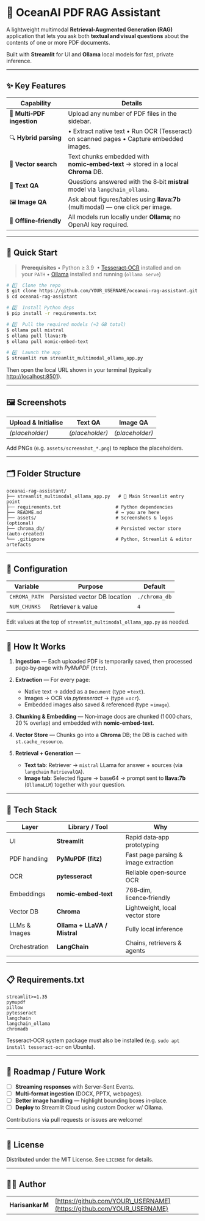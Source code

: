 # 🌊 OceanAI PDF RAG Assistant

A lightweight multimodal **Retrieval‑Augmented Generation (RAG)** application that lets you ask both **textual and visual questions** about the contents of one or more PDF documents.

Built with **Streamlit** for UI and **Ollama** local models for fast, private inference.

---

## ✨ Key Features

| Capability                 | Details                                                                                 |
| -------------------------- | --------------------------------------------------------------------------------------- |
| 📄 **Multi‑PDF ingestion** | Upload any number of PDF files in the sidebar.                                          |
| 🔍 **Hybrid parsing**      | • Extract native text • Run OCR (Tesseract) on scanned pages • Capture embedded images. |
| 🧩 **Vector search**       | Text chunks embedded with **nomic‑embed‑text** → stored in a local **Chroma** DB.       |
| 🤖 **Text QA**             | Questions answered with the 8‑bit **mistral** model via `langchain_ollama`.             |
| 🖼 **Image QA**            | Ask about figures/tables using **llava:7b** (multimodal) — one click per image.         |
| 💾 **Offline‑friendly**    | All models run locally under **Ollama**; no OpenAI key required.                        |

---

## 🚀 Quick Start

> **Prerequisites**
> • Python ≥ 3.9 
> • [Tesseract‑OCR](https://github.com/tesseract-ocr/tesseract) installed and on your `PATH`
> • [Ollama](https://ollama.com) installed and running (`ollama serve`)

```bash
# 1️⃣  Clone the repo
$ git clone https://github.com/YOUR_USERNAME/oceanai‑rag‑assistant.git
$ cd oceanai‑rag‑assistant

# 2️⃣  Install Python deps
$ pip install -r requirements.txt

# 3️⃣  Pull the required models (≈3 GB total)
$ ollama pull mistral
$ ollama pull llava:7b
$ ollama pull nomic-embed-text

# 4️⃣  Launch the app
$ streamlit run streamlit_multimodal_ollama_app.py
```

Then open the local URL shown in your terminal (typically [http://localhost:8501](http://localhost:8501)).

---

## 🖼️ Screenshots

| Upload & Initialise | Text QA         | Image QA        |
| ------------------- | --------------- | --------------- |
| *(placeholder)*     | *(placeholder)* | *(placeholder)* |

Add PNGs (e.g. `assets/screenshot_*.png`) to replace the placeholders.

---

## 🗂️ Folder Structure

```text
oceanai‑rag‑assistant/
├── streamlit_multimodal_ollama_app.py   # 📌 Main Streamlit entry point
├── requirements.txt                    # Python dependencies
├── README.md                           # → you are here
├── assets/                             # Screenshots & logos (optional)
├── chroma_db/                          # Persisted vector store (auto‑created)
└── .gitignore                          # Python, Streamlit & editor artefacts
```

---

## 🔧 Configuration

| Variable      | Purpose                      | Default       |
| ------------- | ---------------------------- | ------------- |
| `CHROMA_PATH` | Persisted vector DB location | `./chroma_db` |
| `NUM_CHUNKS`  | Retriever `k` value          | `4`           |

Edit values at the top of `streamlit_multimodal_ollama_app.py` as needed.

---

## 📖 How It Works

1. **Ingestion** — Each uploaded PDF is temporarily saved, then processed page‑by‑page with *PyMuPDF* (`fitz`).
2. **Extraction** — For every page:

   * Native text → added as a `Document` (type =`text`).
   * Images → OCR via *pytesseract* → (type =`ocr`).
   * Embedded images also saved & referenced (type =`image`).
3. **Chunking & Embedding** — Non‑image docs are chunked (1 000 chars, 20 % overlap) and embedded with **nomic‑embed‑text**.
4. **Vector Store** — Chunks go into a **Chroma** DB; the DB is cached with `st.cache_resource`.
5. **Retrieval + Generation** —

   * **Text tab**: Retriever → `mistral` LLama for answer + sources (via `langchain` `RetrievalQA`).
   * **Image tab**: Selected figure → base64 → prompt sent to **llava:7b** (`OllamaLLM`) together with your question.

---

## 🧩 Tech Stack

| Layer         | Library / Tool               | Why                                  |
| ------------- | ---------------------------- | ------------------------------------ |
| UI            | **Streamlit**                | Rapid data‑app prototyping           |
| PDF handling  | **PyMuPDF (fitz)**           | Fast page parsing & image extraction |
| OCR           | **pytesseract**              | Reliable open‑source OCR             |
| Embeddings    | **nomic‑embed‑text**         | 768‑dim, licence‑friendly            |
| Vector DB     | **Chroma**                   | Lightweight, local vector store      |
| LLMs & Images | **Ollama + LLaVA / Mistral** | Fully local inference                |
| Orchestration | **LangChain**                | Chains, retrievers & agents          |

---

## 📋 Requirements.txt

```
streamlit>=1.35
pymupdf
pillow
pytesseract
langchain
langchain_ollama
chromadb
```

Tesseract‑OCR system package must also be installed (e.g. `sudo apt install tesseract-ocr` on Ubuntu).

---

## 🚧 Roadmap / Future Work

* [ ] **Streaming responses** with Server‑Sent Events.
* [ ] **Multi‑format ingestion** (DOCX, PPTX, webpages).
* [ ] **Better image handling** — highlight bounding boxes in‑place.
* [ ] **Deploy** to Streamlit Cloud using custom Docker w/ Ollama.

Contributions via pull requests or issues are welcome!

---

## 📝 License

Distributed under the MIT License. See `LICENSE` for details.

---

## 🙋‍♂️ Author

|                  |                                                                       |
| ---------------- | --------------------------------------------------------------------- |
| **Harisankar M** | [https://github.com/YOUR\_USERNAME](https://github.com/YOUR_USERNAME) |

